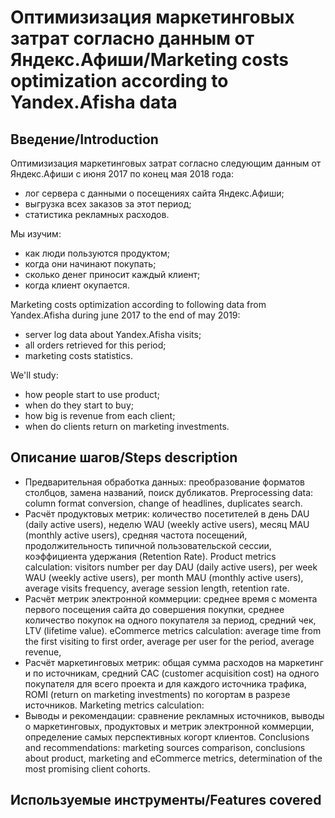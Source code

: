 # Оптимизизация маркетинговых затрат согласно данным от Яндекс.Афиши/Marketing costs optimization according to Yandex.Afisha data

## Введение/Introduction

Оптимизизация маркетинговых затрат согласно следующим данным от Яндекс.Афиши с июня 2017 по конец мая 2018 года:
- лог сервера с данными о посещениях сайта Яндекс.Афиши;
- выгрузка всех заказов за этот период;
- статистика рекламных расходов.

Мы изучим:
- как люди пользуются продуктом;
- когда они начинают покупать;
- сколько денег приносит каждый клиент;
- когда клиент окупается.

Marketing costs optimization according to following data from Yandex.Afisha during june 2017 to the end of may 2019:
- server log data about Yandex.Afisha visits;
- all orders retrieved for this period;
- marketing costs statistics.

We'll study:
- how people start to use product;
- when do they start to buy;
- how big is revenue from each client;
- when do clients return on marketing investments.

## Описание шагов/Steps description
- Предварительная обработка данных: преобразование форматов столбцов, замена названий, поиск дубликатов.
  Preprocessing data: column format conversion, change of headlines, duplicates search.
- Расчёт продуктовых метрик: количество посетителей в день DAU (daily active users), неделю WAU (weekly active users), месяц MAU (monthly active users), средняя частота посещений, продолжительность типичной пользовательской сессии, коэффициента удержания (Retention Rate).
  Product metrics calculation: visitors number per day DAU (daily active users), per week WAU (weekly active users), per month MAU (monthly active users), average visits frequency, average session length, retention rate.
- Расчёт метрик электронной коммерции: среднее время с момента первого посещения сайта до совершения покупки, среднее количество покупок на одного покупателя за период, средний чек, LTV (lifetime value).
  eCommerce metrics calculation: average time from the first visiting to first order, average per user for the period, average revenue, 
- Расчёт маркетинговых метрик: общая сумма расходов на маркетинг и по источникам, средний CAC (customer acquisition cost) на одного покупателя для всего проекта и для каждого источника трафика, ROMI (return on marketing investments) по когортам в разрезе источников.
  Marketing metrics calculation: 
- Выводы и рекомендации: сравнение рекламных источников, выводы о маркетинговых, продуктовых и метрик электронной коммерции, определение самых перспективных когорт клиентов.
  Conclusions and recommendations: marketing sources comparison, conclusions about product, marketing and eCommerce metrics, determination of the most promising client cohorts.

## Используемые инструменты/Features covered

